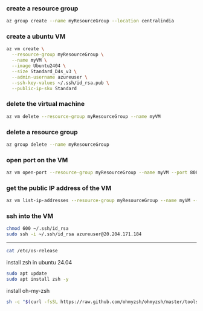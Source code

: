 ### create a resource group

```bash
az group create --name myResourceGroup --location centralindia
```

### create a ubuntu VM

```bash
az vm create \
  --resource-group myResourceGroup \
  --name myVM \
  --image Ubuntu2404 \
  --size Standard_D4s_v3 \
  --admin-username azureuser \
  --ssh-key-values ~/.ssh/id_rsa.pub \
  --public-ip-sku Standard
```

### delete the virtual machine

```bash
az vm delete --resource-group myResourceGroup --name myVM
```

### delete a resource group

```bash
az group delete --name myResourceGroup
```

### open port on the VM

```bash
az vm open-port --resource-group myResourceGroup --name myVM --port 8080
```

### get the public IP address of the VM

```bash
az vm list-ip-addresses --resource-group myResourceGroup --name myVM --output table
```

### ssh into the VM

```bash
chmod 600 ~/.ssh/id_rsa
sudo ssh -i ~/.ssh/id_rsa azureuser@20.204.171.184
```

---

```bash
cat /etc/os-release
```

install zsh in ubuntu 24.04

```bash
sudo apt update
sudo apt install zsh -y
```

install oh-my-zsh

```bash
sh -c "$(curl -fsSL https://raw.github.com/ohmyzsh/ohmyzsh/master/tools/install.sh)" -y
```




<!-- 
```bash
scp -i ~/.ssh/id_rsa /Users/nag/docker-k8s-batch7/services/java-web-service/target/java-web-service-0.0.1-SNAPSHOT.jar azureuser@20.204.171.184:/home/azureuser
``` -->